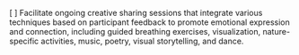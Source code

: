 [ ] Facilitate ongoing creative sharing sessions that integrate various techniques based on participant feedback to promote emotional expression and connection, including guided breathing exercises, visualization, nature-specific activities, music, poetry, visual storytelling, and dance.